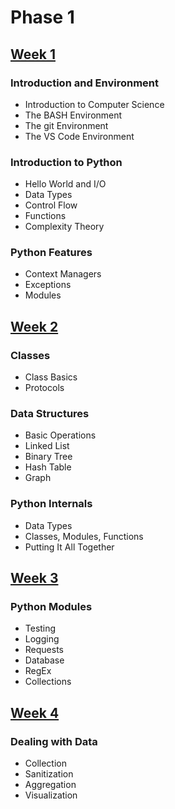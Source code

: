 # Phase 1

## [Week 1](https://github.com/ByteAcademy-Curriculum/Data-Science/tree/master/Slides/Phase%201/Week%201)
### Introduction and Environment
* Introduction to Computer Science
* The BASH Environment
* The git Environment
* The VS Code Environment

### Introduction to Python
* Hello World and I/O
* Data Types
* Control Flow
* Functions
* Complexity Theory

### Python Features
* Context Managers
* Exceptions
* Modules

## [Week 2](https://github.com/ByteAcademy-Curriculum/Data-Science/tree/master/Slides/Phase%201/Week%202)
### Classes
* Class Basics
* Protocols

### Data Structures
* Basic Operations
* Linked List
* Binary Tree
* Hash Table
* Graph 

### Python Internals
* Data Types
* Classes, Modules, Functions
* Putting It All Together

## [Week 3](https://github.com/ByteAcademy-Curriculum/Data-Science/tree/master/Slides/Phase%201/Week%203)
### Python Modules
* Testing
* Logging
* Requests
* Database
* RegEx
* Collections

## [Week 4](https://github.com/ByteAcademy-Curriculum/Data-Science/tree/master/Slides/Phase%201/Week%204)
### Dealing with Data
* Collection
* Sanitization
* Aggregation
* Visualization
